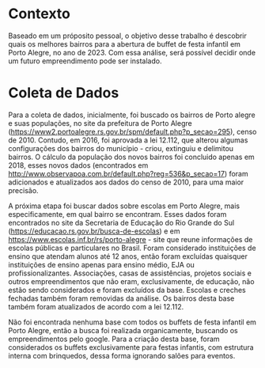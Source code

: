 # Contexto
Baseado em um próposito pessoal, o objetivo desse trabalho é descobrir quais os melhores bairros para a abertura de buffet de festa infantil em Porto Alegre, no ano de 2023. Com essa análise, será possível decidir onde um futuro empreendimento pode ser instalado.

# Coleta de Dados
Para a coleta de dados, inicialmente, foi buscado os bairros de Porto alegre e suas populações, no site da prefeitura de Porto Alegre (https://www2.portoalegre.rs.gov.br/spm/default.php?p_secao=295), censo de 2010. Contudo, em 2016, foi aprovada a lei 12.112, que alterou algumas configurações dos bairros do município - criou, extinguiu e delimitou bairros. O cálculo da população dos novos bairros foi concluido apenas em 2018, esses novos dados (encontrados em http://www.observapoa.com.br/default.php?reg=536&p_secao=17) foram adicionados e atualizados aos dados do censo de 2010, para uma maior precisão. 

A próxima etapa foi buscar dados sobre escolas em Porto Alegre, mais especificamente, em qual bairro se encontram. Esses dados foram encontrados no site da Secretaria de Educação do Rio Grande do Sul (https://educacao.rs.gov.br/busca-de-escolas) e em  https://www.escolas.inf.br/rs/porto-alegre - site que reune informações de escolas públicas e particulares no Brasil. Foram considerado instituições de ensino que atendam alunos até 12 anos, então foram excluídas quaisquer instituições de ensino apenas para ensino médio, EJA ou profissionalizantes. Associações, casas de assistências, projetos sociais e outros empreendimentos que não eram, exclusivamente, de educação, não estão sendo considerados e foram excluídos da base. Escolas e creches fechadas também foram removidas da análise. Os bairros desta base também foram atualizados de acordo com a lei 12.112.

Não foi encontrada nenhuma base com todos os buffets de festa infantil em Porto Alegre, então a busca foi realizada organicamente, buscando os empreendimentos pelo google. Para a criação desta base, foram considerados os buffets exclusivamente para festas infantis, com estrutura interna com brinquedos, dessa forma ignorando salões para eventos.
